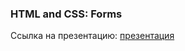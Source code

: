 ### HTML and CSS: Forms
Ссылка на презентацию: [презентация](https://github.com/ait-tr/cohort33/blob/main/front_end/lesson_06/HTML_Forms.pdf)